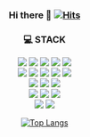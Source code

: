 <div align=center>
  
### Hi there 👋 [![Hits](https://hits.seeyoufarm.com/api/count/incr/badge.svg?url=https%3A%2F%2Fgithub.com%2FGasijiyo&count_bg=%2341C124&title_bg=%233A3939&icon=github.svg&icon_color=%23E4E2E2&title=Today+%2F+Total&edge_flat=false)](https://hits.seeyoufarm.com)

### 💻 STACK 

![](https://img.shields.io/badge/Java-007396?style=flat&logo=Java&logoColor=white)
![](https://img.shields.io/badge/Spring-6DB33F?style=flat&logo=Spring&logoColor=black)
![](https://img.shields.io/badge/SpringBoot-6DB33F?style=flat&logo=springboot&logoColor=black)
![](https://img.shields.io/badge/Kafka-231F20?style=flat&logo=apachekafka&logoColor=white)
![](https://img.shields.io/badge/Python-3776AB?style=flat&logo=Python&logoColor=white)
<br>
![](https://img.shields.io/badge/Javascript-F7DF1E?style=flat&logo=JavaScript&logoColor=black)
![](https://img.shields.io/badge/jQuery-0769AD?style=flat&logo=jQuery&logoColor=white)
![](https://img.shields.io/badge/Node.js-339933?style=flat&logo=Node.js&logoColor=black)
![](https://img.shields.io/badge/React-61DAFB?style=flat&logo=react&logoColor=black)
![](https://img.shields.io/badge/Next.js-000000?style=flat&logo=nextdotjs&logoColor=white)
<br> 
![](https://img.shields.io/badge/Oracle-F80000?style=flat&logo=Oracle&logoColor=white)
![](https://img.shields.io/badge/MongoDB-47A248?style=flat&logo=MongoDB&logoColor=white)
![](https://img.shields.io/badge/MariaDB-003545?style=flat&logo=mariadb&logoColor=white)
<br>
![](https://img.shields.io/badge/Eclipse-2C2255?style=flat&logo=Eclipse&logoColor=white)
![](https://img.shields.io/badge/VSCode-007ACC?style=flat&logo=VisualStudioCode&logoColor=black)
![](https://img.shields.io/badge/GoogleColab-F9AB00?style=flat&logo=GoogleColab&logoColor=black)
<br> 
![](https://img.shields.io/badge/Netlify-00C7B7?style=flat&logo=Netlify&logoColor=black)
![](https://img.shields.io/badge/Postman-FF6C37?style=flat&logo=Postman&logoColor=black)


 [![Top Langs](https://github-readme-stats.vercel.app/api/top-langs/?username=Gasijiyo&langs_count=4&hide=jupyter%20notebook&show_icons=true&theme=radical)](https://github.com/anuraghazra/github-readme-stats)  
  
</div>
  
<!--

- 🔭 I’m currently working on ...
- 🌱 I’m currently learning ...
- 👯 I’m looking to collaborate on ...
- 🤔 I’m looking for help with ...
- 💬 Ask me about ...
- 📫 How to reach me: ...
- 😄 Pronouns: ...
- ⚡ Fun fact: ...
-->
